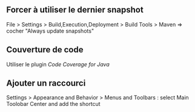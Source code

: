

## Forcer à utiliser le dernier snapshot
File > Settings > Build,Execution,Deployment > Build Tools > Maven => cocher "Always update snapshots"

## Couverture de code
Utiliser le plugin *Code Coverage for Java*

## Ajouter un raccourci
Settings > Appearance and Behavior > Menus and Toolbars : select Main Toolobar Center and add the shortcut

